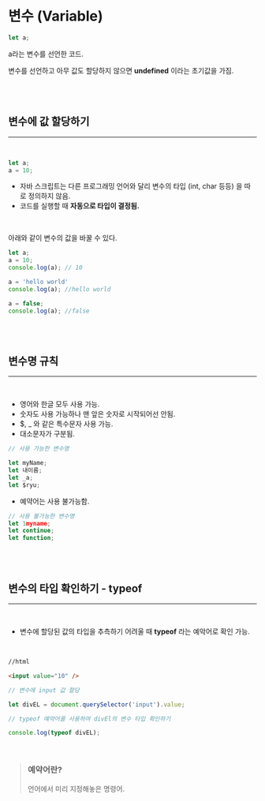 # 변수 (Variable)

``` js
let a;
```
a라는 변수를 선언한 코드.

변수를 선언하고 아무 값도 할당하지 않으면 **undefined** 이라는 초기값을 가짐.

<br><br>

## 변수에 값 할당하기
---
<br>

``` js
let a;
a = 10;
```
- 자바 스크립트는 다른 프로그래밍 언어와 달리 변수의 타입 (int, char 등등) 을 따로 정의하지 않음.
- 코드를 실행할 때 **자동으로 타입이 결정됨.**

<br>

아래와 같이 변수의 값을 바꿀 수 있다.

``` js
let a;
a = 10;
console.log(a); // 10

a = 'hello world'
console.log(a); //hello world

a = false;
console.log(a); //false
```
<br><br>

## 변수명 규칙
---
<br>

- 영어와 한글 모두 사용 가능.
- 숫자도 사용 가능하나 맨 앞은 숫자로 시작되어선 안됨.
- $, _ 와 같은 특수문자 사용 가능.
- 대소문자가 구분됨.
  
``` js
// 사용 가능한 변수명

let myName;
let 내이름;
let _a;
let $ryu;
```

- 예약어는 사용 불가능함.

``` js
// 사용 불가능한 변수명
let 1myname;
let continue;
let function;
```
<br><br>

## 변수의 타입 확인하기 - typeof
---
<br>

- 변수에 할당된 값의 타입을 추측하기 어려울 때 **typeof** 라는 예악어로 확인 가능.
  
<br>

``` html
//html

<input value="10" />
```
``` js
// 변수에 input 값 할당

let divEL = document.querySelector('input').value;

// typeof 예약어를 사용하여 divEl의 변수 타입 확인하기

console.log(typeof divEL);
```
<br>

> ### 예약어란?  
> 언어에서 미리 지정해놓은 명령어.
